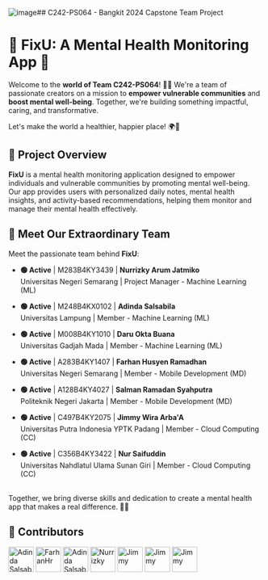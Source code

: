 ![image](https://github.com/user-attachments/assets/486e8f3e-d4ff-41b3-bd90-d30b79a45b0e)## C242-PS064 - Bangkit 2024 Capstone Team Project

# 💚 FixU: A Mental Health Monitoring App 🌱

Welcome to the **world of Team C242-PS064**! 💪✨ We're a team of passionate creators on a mission to **empower vulnerable communities** and **boost mental well-being**. Together, we're building something impactful, caring, and transformative.

Let's make the world a healthier, happier place! 🌍💙

## 🌱 Project Overview
**FixU** is a mental health monitoring application designed to empower individuals and vulnerable communities by promoting mental well-being. Our app provides users with personalized daily notes, mental health insights, and activity-based recommendations, helping them monitor and manage their mental health effectively.

## 👥 Meet Our Extraordinary Team 

Meet the passionate team behind **FixU**:

- **🟢 Active** |  M283B4KY3439 |  **Nurrizky Arum Jatmiko**  
   Universitas Negeri Semarang |  Project Manager - Machine Learning (ML)

- **🟢 Active** |  M248B4KX0102 |  **Adinda Salsabila**  
   Universitas Lampung |  Member - Machine Learning (ML)

- **🟢 Active** |  M008B4KY1010 |  **Daru Okta Buana**  
   Universitas Gadjah Mada |  Member - Machine Learning (ML)

- **🟢 Active** |  A283B4KY1407 |  **Farhan Husyen Ramadhan**  
   Universitas Negeri Semarang |  Member - Mobile Development (MD)

- **🟢 Active** |  A128B4KY4027 |  **Salman Ramadan Syahputra**  
   Politeknik Negeri Jakarta |  Member - Mobile Development (MD)

- **🟢 Active** |  C497B4KY2075 |  **Jimmy Wira Arba'A**  
   Universitas Putra Indonesia YPTK Padang |  Member - Cloud Computing (CC)

- **🟢 Active** |  C356B4KY3422 |  **Nur Saifuddin**  
   Universitas Nahdlatul Ulama Sunan Giri |  Member - Cloud Computing (CC)

<br>Together, we bring diverse skills and dedication to create a mental health app that makes a real difference. 🌈💪

## 🧚 Contributors

<a href="https://github.com/raionclaire"><img src="https://github.com/raionclaire.png" width="50" height="50" alt="Adinda Salsabila"></a>
<a href="https://github.com/farhanhr"><img src="https://github.com/farhanhr.png" width="50" height="50" alt="FarhanHr"></a>
<a href="https://github.com/dinDynamiX"><img src="https://github.com/dinDynamiX.png" width="50" height="50" alt="Adinda Salsabila"></a>
<a href="https://github.com/nurrizkyaj"><img src="https://github.com/nurrizkyaj.png" width="50" height="50" alt="Nurrizky"></a>
<a href="https://github.com/jimmywiraarbaa"><img src="https://github.com/jimmywiraarbaa.png" width="50" height="50" alt="Jimmy"></a>
<a href="https://github.com/daruoktab"><img src="https://github.com/daruoktab.png" width="50" height="50" alt="Jimmy"></a>
<a href="https://github.com/salmanramadhan"><img src="https://github.com/salmanramadhan.png" width="50" height="50" alt="Jimmy"></a>

